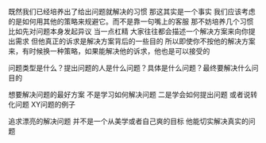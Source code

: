 既然我们已经培养出了给出问题就解决的习惯 那这其实是一个事实 我们应该考虑的是如何用其他的策略来规避它。而不是靠一句嘴上的客服
那不妨培养几个习惯 比如先对问题本身发起异议 当一点杠精
大家往往都会描述一个解决方案来向你提出需求 但他真正的诉求是解决方案背后的一些目的 所以即使你不按他的解决方案来，有时候换一种策略，如果能解决他的诉求，他也是可以接受的

问题类型是什么？提出问题的人是什么问题？具体是什么问题？最终要解决什么问目的

想要解决问题的最好方案 不是学习如何解决问题 二是学会如何提出问题 或者说转化问题 XY问题的例子

追求漂亮的解决问题 并不是一个从美学或者自己爽的目标 他能切实解决真实的问题 